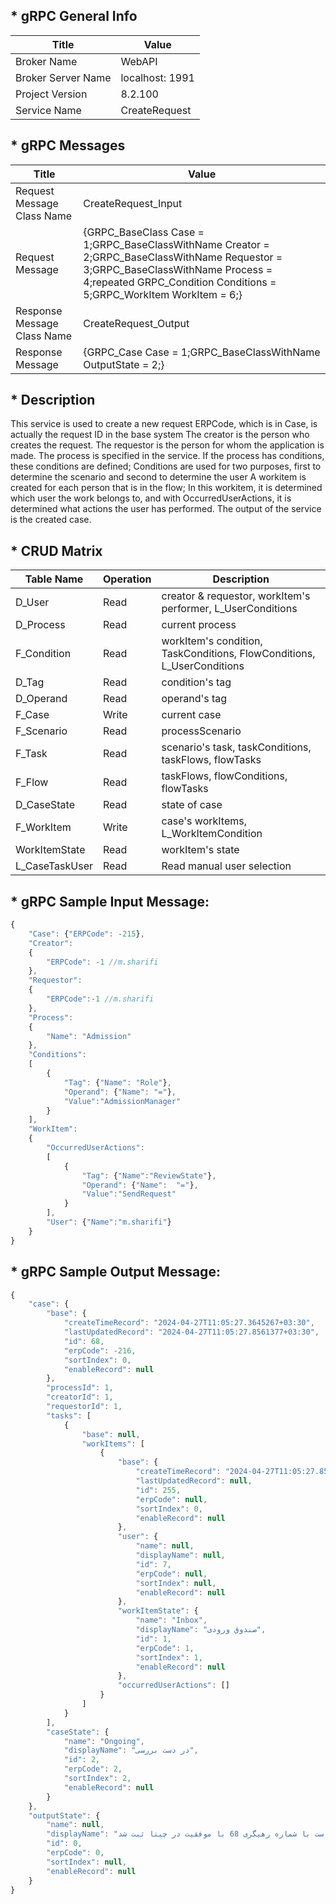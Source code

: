 ## * gRPC General Info

| Title               | Value           |
| ---                 | ---             |
| Broker Name         | WebAPI		    |
| Broker Server Name  | localhost: 1991 |
| Project Version     | 8.2.100         |
| Service Name        | CreateRequest   |

 
## * gRPC Messages
     
| Title | Value |
| --- | --- |
| Request Message Class Name  | CreateRequest_Input |
| Request Message             | {GRPC_BaseClass Case = 1;GRPC_BaseClassWithName Creator = 2;GRPC_BaseClassWithName Requestor = 3;GRPC_BaseClassWithName Process = 4;repeated GRPC_Condition Conditions = 5;GRPC_WorkItem WorkItem = 6;} |
| Response Message Class Name | CreateRequest_Output|
| Response Message            | {GRPC_Case Case = 1;GRPC_BaseClassWithName OutputState = 2;} |

## * Description

This service is used to create a new request
ERPCode, which is in Case, is actually the request ID in the base system
The creator is the person who creates the request.
The requestor is the person for whom the application is made.
The process is specified in the service.
If the process has conditions, these conditions are defined; Conditions are used for two purposes, first to determine the scenario and second to determine the user
A workitem is created for each person that is in the flow; In this workitem, it is determined which user the work belongs to, and with OccurredUserActions, it is determined what actions the user has performed.
The output of the service is the created case.

## * CRUD Matrix
     
| Table Name     | Operation | Description                                                            |
| ---            | ---       | ---                                                                    |
| D_User         | Read      | creator & requestor, workItem's performer, L_UserConditions            |
| D_Process      | Read      | current process                                                        |
| F_Condition    | Read      | workItem's condition, TaskConditions, FlowConditions, L_UserConditions |
| D_Tag          | Read      | condition's tag                                                        |
| D_Operand      | Read      | operand's tag                                                          |
| F_Case         | Write     | current case                                                           |
| F_Scenario     | Read      | processScenario                                                        |
| F_Task         | Read      | scenario's task, taskConditions, taskFlows, flowTasks                  |
| F_Flow         | Read      | taskFlows, flowConditions, flowTasks                                   |
| D_CaseState    | Read      | state of case                                                          |
| F_WorkItem     | Write     | case's workItems, L_WorkItemCondition                                  |
| WorkItemState  | Read      | workItem's state                                                       |
| L_CaseTaskUser | Read      | Read manual user selection                                             |


## * gRPC Sample Input Message:

```javascript
{    
    "Case": {"ERPCode": -215},
    "Creator":
    {
        "ERPCode": -1 //m.sharifi
    },
    "Requestor": 
    {
        "ERPCode":-1 //m.sharifi
    },
    "Process": 
    {
        "Name": "Admission"
    },
    "Conditions":
    [
        {
            "Tag": {"Name": "Role"},
            "Operand": {"Name": "="},
            "Value":"AdmissionManager"
        }
    ],
    "WorkItem":
    {
        "OccurredUserActions":
        [
            {
                "Tag": {"Name":"ReviewState"},
                "Operand": {"Name":  "="},
                "Value":"SendRequest"
            }
        ],
        "User": {"Name":"m.sharifi"}
    }
}
```

## * gRPC Sample Output Message:
```javascript
{
    "case": {
        "base": {
            "createTimeRecord": "2024-04-27T11:05:27.3645267+03:30",
            "lastUpdatedRecord": "2024-04-27T11:05:27.8561377+03:30",
            "id": 68,
            "erpCode": -216,
            "sortIndex": 0,
            "enableRecord": null
        },
        "processId": 1,
        "creatorId": 1,
        "requestorId": 1,
        "tasks": [
            {
                "base": null,
                "workItems": [
                    {
                        "base": {
                            "createTimeRecord": "2024-04-27T11:05:27.8534311+03:30",
                            "lastUpdatedRecord": null,
                            "id": 255,
                            "erpCode": null,
                            "sortIndex": 0,
                            "enableRecord": null
                        },
                        "user": {
                            "name": null,
                            "displayName": null,
                            "id": 7,
                            "erpCode": null,
                            "sortIndex": null,
                            "enableRecord": null
                        },
                        "workItemState": {
                            "name": "Inbox",
                            "displayName": "صندوق ورودی",
                            "id": 1,
                            "erpCode": 1,
                            "sortIndex": 1,
                            "enableRecord": null
                        },
                        "occurredUserActions": []
                    }
                ]
            }
        ],
        "caseState": {
            "name": "Ongoing",
            "displayName": "در دست بررسی",
            "id": 2,
            "erpCode": 2,
            "sortIndex": 2,
            "enableRecord": null
        }
    },
    "outputState": {
        "name": null,
        "displayName": "درخواست با شماره رهیگری 68 با موفقیت در چیتا ثبت شد",
        "id": 0,
        "erpCode": 0,
        "sortIndex": null,
        "enableRecord": null
    }
}
```